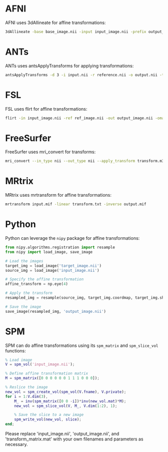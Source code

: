 # AFNI

AFNI uses 3dAllineate for affine transformations:

```bash
3dAllineate -base base_image.nii -input input_image.nii -prefix output_image.nii -1Dparam_apply '1D: 12@0'\''
```

# ANTs

ANTs uses antsApplyTransforms for applying transformations:

```bash
antsApplyTransforms -d 3 -i input.nii -r reference.nii -o output.nii -t [ transformMatrix.txt , 1 ]
```

# FSL

FSL uses flirt for affine transformations:

```bash
flirt -in input_image.nii -ref ref_image.nii -out output_image.nii -omat transform_matrix.mat
```

# FreeSurfer

FreeSurfer uses mri_convert for transforms:

```bash
mri_convert --in_type nii --out_type nii --apply_transform transform.m3z --out_orientation RAS input_image.nii.gz output_image.nii.gz
```

# MRtrix

MRtrix uses mrtransform for affine transformations:

```bash
mrtransform input.mif -linear transform.txt -inverse output.mif
```

# Python

Python can leverage the `nipy` package for affine transformations:

```python
from nipy.algorithms.registration import resample
from nipy import load_image, save_image

# Load the images
target_img = load_image('target_image.nii')
source_img = load_image('input_image.nii')

# Specify the affine transformation
affine_transform = np.eye(4)

# Apply the transform
resampled_img = resample(source_img, target_img.coordmap, target_img.shape, target_img.affine)

# Save the image
save_image(resampled_img, 'output_image.nii')
```

# SPM

SPM can do affine transformations using its `spm_matrix` and `spm_slice_vol` functions:

```matlab
% Load image
V = spm_vol('input_image.nii');

% Define affine transformation matrix
M = spm_matrix([0 0 0 0 0 0 1 1 1 0 0 0]);

% Reslice the image
new_vol = spm_create_vol(spm_vol(V.fname), V.private);
for i = 1:V.dim(3),
    M_ = inv(spm_matrix([0 0 -i])*inv(new_vol.mat)*M);
    new_vol = spm_slice_vol(V, M_, V.dim(1:2), 1);

    % Save the slice to a new image
    spm_write_vol(new_vol, slice);
end;
``` 

Please replace 'input_image.nii', 'output_image.nii', and 'transform_matrix.mat' with your own filenames and parameters as necessary.